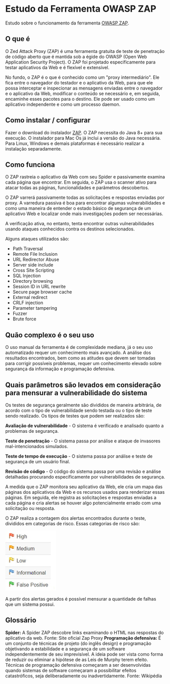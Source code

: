 # Estudo da Ferramenta OWASP ZAP

Estudo sobre o funcionamento da ferramenta [OWASP ZAP](https://owasp.org/www-project-zap/).

## O que é

O Zed Attack Proxy (ZAP) é uma ferramenta gratuita de teste de penetração de código aberto que é mantida sob a égide do OWASP (Open Web Application Security Project). O ZAP foi projetado especificamente para testar aplicativos da Web e é flexível e extensível.

No fundo, o ZAP é o que é conhecido como um "proxy intermediário". Ele fica entre o navegador do testador e o aplicativo da Web, para que ele possa interceptar e inspecionar as mensagens enviadas entre o navegador e o aplicativo da Web, modificar o conteúdo se necessário e, em seguida, encaminhe esses pacotes para o destino. Ele pode ser usado como um aplicativo independente e como um processo daemon.

## Como instalar / configurar

Fazer o download do instalador [ZAP](https://www.zaproxy.org/download/). O ZAP necessita do Java 8+ para sua execução. O instalador para Mac Os já inclui a versão do Java necessária. Para Linux, Windows e demais plataformas é necessário realizar a instalação separadamente.  

## Como funciona

O ZAP rastreia o aplicativo da Web com seu Spider e passivamente examina cada página que encontrar. Em seguida, o ZAP usa o scanner ativo para atacar todas as páginas, funcionalidades e parâmetros descobertos.

O ZAP varrerá passivamente todas as solicitações e respostas enviadas por proxy. A varredura passiva é boa para encontrar algumas vulnerabilidades e como uma maneira de entender o estado básico de segurança de um aplicativo Web e localizar onde mais investigações podem ser necessárias.

A verificação ativa, no entanto, tenta encontrar outras vulnerabilidades usando ataques conhecidos contra os destinos selecionados.

Alguns ataques utilizados são:

- Path Traversal
- Remote File Inclusion
- URL Redirector Abuse
- Server side include
- Cross Site Scripting
- SQL Injection
- Directory browsing
- Session ID in URL rewrite
- Secure page browser cache
- External redirect
- CRLF injection
- Parameter tampering
- Fuzzer
- Brute force

## Quão complexo é o seu uso

O uso manual da ferramenta é de complexidade mediana, já o seu uso automatizado requer um conhecimento mais avançado. A análise dos resultados encontrados, bem como as atitudes que devem ser tomadas para corrigir possíveis problemas, requer um conhecimento elevado sobre segurança da informação e programação defensiva.

## Quais parâmetros são levados em consideração para mensurar a vulnerabilidade do sistema

Os testes de segurança geralmente são divididos de maneira arbitrária, de acordo com o tipo de vulnerabilidade sendo testada ou o tipo de teste sendo realizado. Os tipos de testes que podem ser realizados são:

**Avaliação de vulnerabilidade** - O sistema é verificado e analisado quanto a problemas de segurança.

**Teste de penetração** - O sistema passa por análise e ataque de invasores mal-intencionados simulados.

**Teste de tempo de execução** - O sistema passa por análise e teste de segurança de um usuário final.

**Revisão de código** - O código do sistema passa por uma revisão e análise detalhadas procurando especificamente por vulnerabilidades de segurança.

A medida que o ZAP monitora seu aplicativo da Web, ele cria um mapa das páginas dos aplicativos da Web e os recursos usados ​​para renderizar essas páginas. Em seguida, ele registra as solicitações e respostas enviadas a cada página e cria alertas se houver algo potencialmente errado com uma solicitação ou resposta.

O ZAP realiza a contagem dos alertas encontrados durante o teste, divididos em categorias de risco. Essas categorias de risco são:

![Alertas](images/alert-icons.png)

A partir dos alertas gerados é possível mensurar a quantidade de falhas que um sistema possui.


## Glossário

**Spider:** A Spider ZAP descobre links examinando o HTML nas respostas do aplicativo da web. Fonte: Site oficial Zap Proxy
**Programação defensiva:** É um conjunto de técnicas de projeto (do inglês design) e programação objetivando a estabilidade e a segurança de um software independentemente de seu imprevisível. A ideia pode ser vista como forma de reduzir ou eliminar a hipótese de as Leis de Murphy terem efeito. Técnicas de programação defensiva começaram a ser desenvolvidas quando sistemas de software começaram a possibilitar efeitos catastróficos, seja deliberadamente ou inadvertidamente. Fonte: Wikipédia
